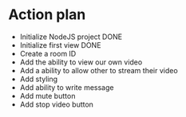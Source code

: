 # Action plan

- Initialize NodeJS project DONE
- Initialize first view DONE
- Create a room ID
- Add the ability to view our own video
- Add a  ability to allow other to stream their video
- Add styling
- Add ability to write message
- Add mute button
- Add stop video button